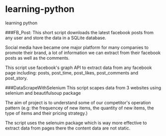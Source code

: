 # learning-python
learning python

###FB_Post:
  This short script downloads the latest facebook posts from any user and store the data in a SQLite database.
  
  Social media have became one major platform for many companies to promote their brand, a lot of information we can extract from their facebook posts as well as the comments. 
  
  This script use facebook's graph API to extract data from any facebook page including: posts, post_time, post_likes, post_comments and post_story.
  
###DataScrapeWithSelenium
  This script scapes data from 3 websites using selenium and beautifulsoup package
  
  The aim of project is to understand some of our competitor's operation pattern (e.g: the frequencey of new items, the quantity of new items, the type of items and their pricing strategy.)
  
  The script uses the selenuim package which is way more effective to extract data from pages there the content data are not static. 

